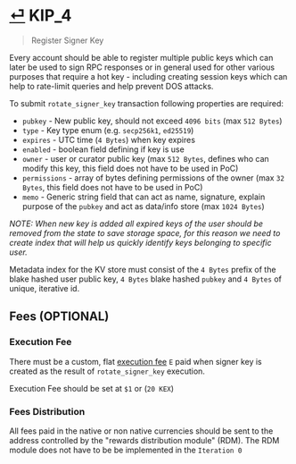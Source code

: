 # [⏎](README.md#Roadmap) KIP_4
> Register Signer Key

Every account should be able to register multiple public keys which can later be used to sign RPC responses or in general used for other various purposes that require a hot key - including creating session keys which can help to rate-limit queries and help prevent DOS attacks. 

To submit `rotate_signer_key` transaction following properties are required:

* `pubkey` - New public key, should not exceed `4096 bits` (max `512 Bytes`)
* `type` - Key type enum (e.g. `secp256k1`, `ed25519`)
* `expires` - UTC time (`4 Bytes`) when key expires
* `enabled` - boolean field defining if key is use
* `owner` - user or curator public key (max `512 Bytes`, defines who can modify this key, this field does not have to be used in PoC)
* `permissions` - array of bytes defining permissions of the owner (max `32 Bytes`, this field does not have to be used in PoC)
* `memo` - Generic string field that can act as name, signature, explain purpose of the `pubkey` and act as data/info store (max `1024 Bytes`)

_NOTE: When new key is added all expired keys of the user should be removed from the state to save storage space, for this reason we need to create index that will help us quickly identify keys belonging to specific user._

Metadata index for the KV store must consist of the `4 Bytes` prefix of the blake hashed user public key, `4 Bytes` blake hashed `pubkey` and `4 Bytes` of unique, iterative id.

## Fees (OPTIONAL)

### Execution Fee

There must be a custom, flat [execution fee](../fees.md#execution-fee) `Ε` paid when signer key is created as the result of `rotate_signer_key` execution.

Execution Fee should be set at `$1` or (`20 KEX`)

### Fees Distribution

All fees paid in the native or non native currencies should be sent to the address controlled by the "rewards distribution module" (RDM). The RDM module does not have to be be implemented in the `Iteration 0`
